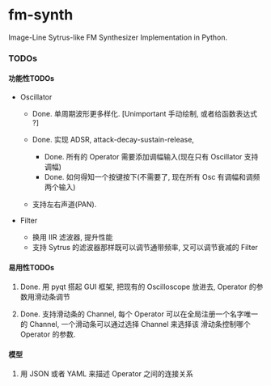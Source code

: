 # fm-synth
Image-Line Sytrus-like FM Synthesizer Implementation in Python.

### TODOs

#### 功能性TODOs


- Oscillator
    - Done. 单周期波形更多样化. \[Unimportant 手动绘制, 或者给函数表达式 ?\]
    - Done. 实现 ADSR, attack-decay-sustain-release,
        - Done. 所有的 Operator 需要添加调幅输入(现在只有 Oscillator 支持调幅)
        - Done. 如何得知一个按键按下(不需要了, 现在所有 Osc 有调幅和调频两个输入)
    
    - 支持左右声道(PAN).

- Filter
    - 换用 IIR 滤波器, 提升性能 
    - 支持 Sytrus 的滤波器那样既可以调节通带频率, 又可以调节衰减的 Filter


#### 易用性TODOs

1. Done. 用 pyqt 搭起 GUI 框架, 把现有的 Oscilloscope 放进去, Operator 的参数用滑动条调节

2. Done. 支持滑动条的 Channel, 每个 Operator 可以在全局注册一个名字唯一的 Channel, 一个滑动条可以通过选择 Channel 来选择该
    滑动条控制哪个 Operator 的参数.

#### 模型

1. 用 JSON 或者 YAML 来描述 Operator 之间的连接关系
